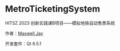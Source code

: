 # MetroTicketingSystem
HITSZ 2023 创新实践课B项目——模拟地铁自动售票系统

作者：[Maxwell Jay](https://github.com/MaxwellJay256)

开发套件：Qt 6.5.1